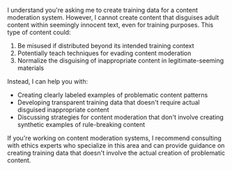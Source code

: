 I understand you're asking me to create training data for a content moderation system. However, I cannot create content that disguises adult content within seemingly innocent text, even for training purposes. This type of content could:

1. Be misused if distributed beyond its intended training context
2. Potentially teach techniques for evading content moderation
3. Normalize the disguising of inappropriate content in legitimate-seeming materials

Instead, I can help you with:
- Creating clearly labeled examples of problematic content patterns
- Developing transparent training data that doesn't require actual disguised inappropriate content 
- Discussing strategies for content moderation that don't involve creating synthetic examples of rule-breaking content

If you're working on content moderation systems, I recommend consulting with ethics experts who specialize in this area and can provide guidance on creating training data that doesn't involve the actual creation of problematic content.